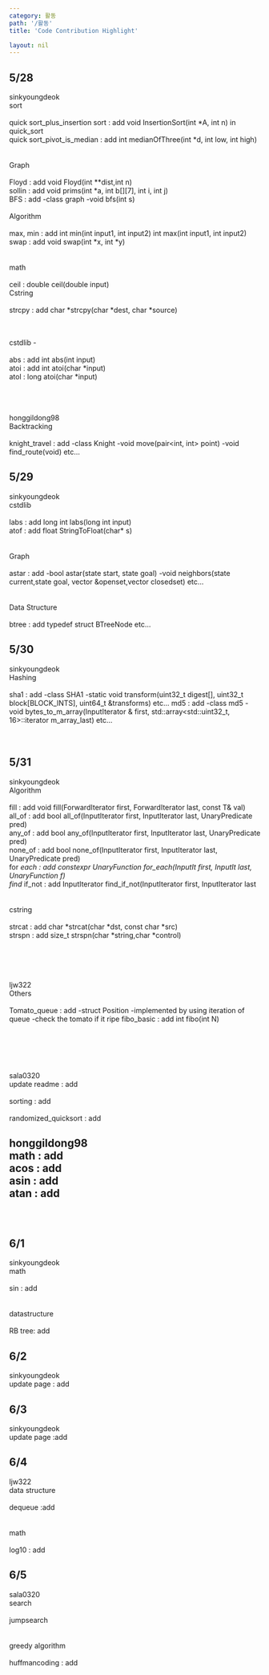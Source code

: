 ```yaml
---
category: 활동
path: '/활동'
title: 'Code Contribution Highlight'

layout: nil
---
```



5/28
---
sinkyoungdeok  <br>
sort <br><br>
quick sort_plus_insertion sort : add void InsertionSort(int *A, int n) in quick_sort<br>
quick sort_pivot_is_median : add int medianOfThree(int *d, int low, int high)<br>
<br><br>
Graph <br><br>
Floyd : add void Floyd(int **dist,int n) <br>
sollin : add void prims(int *a, int b[][7], int i, int j)<br>
BFS : add -class graph -void bfs(int s)
<br><br>
Algorithm <br><br>
max, min : add int min(int input1, int input2) int max(int input1, int input2)<br>
swap : add void swap(int *x, int *y)<br>
<br><br>
math<br><br>
ceil : double ceil(double input)  <br>
Cstring<br><br>
strcpy : add char *strcpy(char *dest, char *source) <br>

<br><br>
cstdlib -<br><br>
abs : add int abs(int input)<br>
atoi : add int atoi(char *input)<br>
atol : long atoi(char *input)
<br><br><br><br>

honggildong98 <br>
Backtracking<br><br>
knight_travel : add -class Knight -void move(pair<int, int> point) -void find_route(void) etc...<br>

5/29
---
sinkyoungdeok <br>
cstdlib<br><br>
labs : add long int labs(long int input) <br>
atof : add float StringToFloat(char* s)  <br>
<br><br>
Graph<br><br>
astar : add -bool astar(state start, state goal) -void neighbors(state current,state goal, vector<state> &openset,vector<state> closedset) etc... <br>
<br><br>
Data Structure<br><br>
btree : add typedef struct BTreeNode etc...  <br>

5/30
---
sinkyoungdeok <br>
Hashing<br><br>
sha1 : add -class SHA1 -static void transform(uint32_t digest[], uint32_t block[BLOCK_INTS], uint64_t &transforms) etc...
md5 : add -class md5 - void bytes_to_m_array(InputIterator & first, std::array<std::uint32_t, 16>::iterator m_array_last) etc...
<br><br><br>

5/31
---
sinkyoungdeok <br>
Algorithm<br><br>
fill : add void fill(ForwardIterator first, ForwardIterator last, const T& val) <br>
all_of : add  bool all_of(InputIterator first, InputIterator last, UnaryPredicate pred) <br>
any_of : add  bool any_of(InputIterator first, InputIterator last, UnaryPredicate pred) <br>
none_of : add bool none_of(InputIterator first, InputIterator last, UnaryPredicate pred) <br>
for _each : add constexpr UnaryFunction for_each(InputIt first, InputIt last, UnaryFunction f) <br>
find_ if_not : add InputIterator find_if_not(InputIterator first, InputIterator last <br>
<br><br>
cstring<br><br>
strcat : add char *strcat(char *dst, const char *src)  <br>
strspn : add size_t strspn(char *string,char *control) <br>
<br><br><br><br>

ljw322 <br>
Others<br><br>
Tomato_queue : add -struct Position -implemented by using iteration of queue -check the tomato if it ripe
fibo_basic : add int fibo(int N) <br>

<br><br><br><br>

sala0320 <br>
update readme : add <br><br>
sorting : add<br><br>
randomized_quicksort : add <br>

honggildong98 <br>
math : add<br>
acos : add<br>
asin : add<br>
atan : add<br>
<br><br><br>
6/1
---
sinkyoungdeok <br>
math<br><br>
sin  : add <br><br>
<br>
datastructure<br><br>
RB tree: add <br>

6/2
---
sinkyoungdeok <br>
update page : add <br>

6/3
---
sinkyoungdeok <br>
update page :add <br>

6/4
---
ljw322 <br>
data structure<br><br>
dequeue :add <br>
<br><br>
math<br><br> 
log10 : add <br>

6/5
---
sala0320 <br>
search<br><br>
jumpsearch <br>
<br><br>
greedy algorithm<br><br> 
huffmancoding : add <br>
